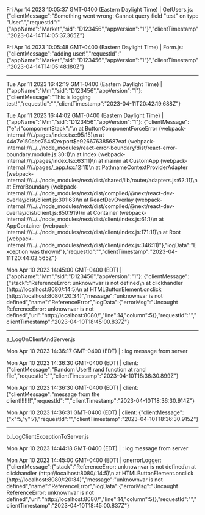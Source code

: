 
Fri Apr 14 2023 10:05:37 GMT-0400 (Eastern Daylight Time) | GetUsers.js: {"clientMessage":"Something went wrong: Cannot query field \"test\" on type \"User\".","requestId":"{\"appName\":\"Market\",\"sid\":\"D123456\",\"appVersion\":\"1\"}","clientTimestamp":"2023-04-14T14:05:37.365Z"}

Fri Apr 14 2023 10:05:48 GMT-0400 (Eastern Daylight Time) | Form.js: {"clientMessage":"adding user!","requestId":"{\"appName\":\"Market\",\"sid\":\"D123456\",\"appVersion\":\"1\"}","clientTimestamp":"2023-04-14T14:05:48.180Z"}


*************************************

Tue Apr 11 2023 16:42:19 GMT-0400 (Eastern Daylight Time) | {"appName":"Mm","sid":"D123456","appVersion":"1"}: {"clientMessage":"This is logging test!","requestId":"","clientTimestamp":"2023-04-11T20:42:19.688Z"}

Tue Apr 11 2023 16:44:02 GMT-0400 (Eastern Daylight Time) | {"appName":"Mm","sid":"D123456","appVersion":"1"}: {"clientMessage":{"e":{"componentStack":"\n    at ButtonComponentForceError (webpack-internal:///./pages/index.tsx:95:15)\n    at $44d7e150ebc754d2$export$e926676385687eaf (webpack-internal:///../../node_modules/react-error-boundary/dist/react-error-boundary.module.js:30:1)\n    at Index (webpack-internal:///./pages/index.tsx:63:11)\n    at main\n    at CustomApp (webpack-internal:///./pages/_app.tsx:12:11)\n    at PathnameContextProviderAdapter (webpack-internal:///../../node_modules/next/dist/shared/lib/router/adapters.js:62:11)\n    at ErrorBoundary (webpack-internal:///../../node_modules/next/dist/compiled/@next/react-dev-overlay/dist/client.js:301:63)\n    at ReactDevOverlay (webpack-internal:///../../node_modules/next/dist/compiled/@next/react-dev-overlay/dist/client.js:850:919)\n    at Container (webpack-internal:///../../node_modules/next/dist/client/index.js:61:1)\n    at AppContainer (webpack-internal:///../../node_modules/next/dist/client/index.js:171:11)\n    at Root (webpack-internal:///../../node_modules/next/dist/client/index.js:346:11)"},"logData":"Exception was thrown!"},"requestId":"","clientTimestamp":"2023-04-11T20:44:02.565Z"}

Mon Apr 10 2023 14:45:00 GMT-0400 (EDT) | {"appName":"Mm","sid":"D123456","appVersion":"1"}: {"clientMessage":{"stack":"ReferenceError: unknownvar is not defined\n    at clickhandler (http://localhost:8080/:14:5)\n    at HTMLButtonElement.onclick (http://localhost:8080/:20:34)","message":"unknownvar is not defined","name":"ReferenceError","logData":{"errorMsg":"Uncaught ReferenceError: unknownvar is not defined","url":"http://localhost:8080/","line":14,"column":5}},"requestId":"","clientTimestamp":"2023-04-10T18:45:00.837Z"}

********************************

a_LogOnClientAndServer.js 

Mon Apr 10 2023 14:36:17 GMT-0400 (EDT) | : log message from server

Mon Apr 10 2023 14:36:30 GMT-0400 (EDT) | client: {"clientMessage":"Random User!! rand function at rand file","requestId":"","clientTimestamp":"2023-04-10T18:36:30.899Z"}

Mon Apr 10 2023 14:36:30 GMT-0400 (EDT) | client: {"clientMessage":"message from the client!!!!!!!","requestId":"","clientTimestamp":"2023-04-10T18:36:30.914Z"}

Mon Apr 10 2023 14:36:31 GMT-0400 (EDT) | client: {"clientMessage":{"x":5,"y":7},"requestId":"","clientTimestamp":"2023-04-10T18:36:30.915Z"}


******************************

b_LogClientExceptionToServer.js 

Mon Apr 10 2023 14:44:18 GMT-0400 (EDT) | : log message from server

Mon Apr 10 2023 14:45:00 GMT-0400 (EDT) | onerrorLogger: {"clientMessage":{"stack":"ReferenceError: unknownvar is not defined\n    at clickhandler (http://localhost:8080/:14:5)\n    at HTMLButtonElement.onclick (http://localhost:8080/:20:34)","message":"unknownvar is not defined","name":"ReferenceError","logData":{"errorMsg":"Uncaught ReferenceError: unknownvar is not defined","url":"http://localhost:8080/","line":14,"column":5}},"requestId":"","clientTimestamp":"2023-04-10T18:45:00.837Z"}
